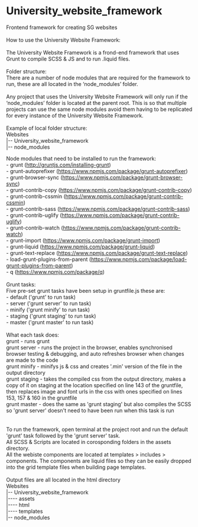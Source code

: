 # University_website_framework
Frontend framework for creating SG websites<br />
<br />
How to use the University Website Framework:<br />
<br />
The University Website Framework is a frond-end framework that uses Grunt to compile SCSS & JS and to run .liquid files.<br />
<br />
Folder structure:<br />
There are a number of node modules that are required for the framework to run, these are all located in the ‘node_modules’ folder.<br />
<br />
Any project that uses the University Website Framework will only run if the ‘node_modules’ folder is located at the parent root. This is so that multiple projects can use the same node modules avoid them having to be replicated for every instance of the University Website Framework.<br />
<br />
Example of local folder structure:<br />
	Websites<br />
	|-- University_website_framework<br />
	|-- node_modules<br />

Node modules that need to be installed to run the framework:<br />
	- grunt                              (http://gruntjs.com/installing-grunt)<br />
	- grunt-autoprefixer                 (https://www.npmjs.com/package/grunt-autoprefixer)<br />
	- grunt-browser-sync                 (https://www.npmjs.com/package/grunt-browser-sync)<br />
	- grunt-contrib-copy                 (https://www.npmjs.com/package/grunt-contrib-copy)<br />
	- grunt-contrib-cssmin               (https://www.npmjs.com/package/grunt-contrib-cssmin)<br />
	- grunt-contrib-sass                 (https://www.npmjs.com/package/grunt-contrib-sass)<br />
	- grunt-contrib-uglify               (https://www.npmjs.com/package/grunt-contrib-uglify)<br />
	- grunt-contrib-watch                (https://www.npmjs.com/package/grunt-contrib-watch)<br />
	- grunt-import                       (https://www.npmjs.com/package/grunt-import)<br />
	- grunt-liquid                       (https://www.npmjs.com/package/grunt-liquid)<br />
	- grunt-text-replace                 (https://www.npmjs.com/package/grunt-text-replace)<br />
	- load-grunt-plugins-from-parent     (https://www.npmjs.com/package/load-grunt-plugins-from-parent)<br />
	- q                                  (https://www.npmjs.com/package/q)<br />
<br />
Grunt tasks:<br />
Five pre-set grunt tasks have been setup in gruntfile.js these are:<br />
    - default   ('grunt' to run task)<br />
    - server    ('grunt server' to run task)<br />
    - minify    ('grunt minify' to run task)<br />
    - staging   ('grunt staging' to run task)<br />
    - master    ('grunt master' to run task)<br />
<br />
What each task does:<br />
    grunt             - runs grunt<br />
    grunt server      - runs the project in the browser, enables synchronised browser testing & debugging, and auto refreshes browser when changes are made to the code<br />
    grunt minify      - minifys js & css and creates '.min' version of the file in the output directory<br />
    grunt staging     - takes the compiled css from the output directory, makes a copy of it on staging at the location specified on line 143 of the gruntfile, then replaces image and font urls in the css with ones specified on lines 153, 157 & 160 in the gruntfile<br />
    grunt master      - does the same as 'grunt staging' but also compiles the SCSS so 'grunt server' doesn't need to have been run when this task is run<br />
<br />      
To run the framework, open terminal at the project root and run the default 'grunt' task followed by the 'grunt server' task.<br />
All SCSS & Scripts are located in corosponding folders in the assets directory.<br />
All the webiste components are located at templates > includes > components. The components are liquid files so they can be easily dropped into the grid template files when building page templates.<br />
<br />
Output files are all located in the html directory<br />
	Websites<br />
	|-- University_website_framework<br />
    |---- assets<br />
    |---- html<br />
    |---- templates<br />
	|-- node_modules<br />
